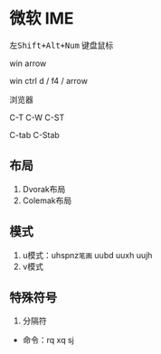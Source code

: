 # 微软 IME

<kbd>左Shift+Alt+Num</kbd> 键盘鼠标

win arrow

win ctrl d / f4 / arrow

浏览器

C-T C-W C-ST

C-tab C-Stab

## 布局

1. Dvorak布局
2. Colemak布局

## 模式

1. u模式：uhspnz`笔画` uubd uuxh uujh
2. v模式

## 特殊符号

1. 分隔符

- 命令：rq xq sj